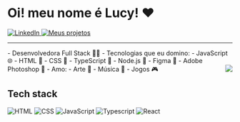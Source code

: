 # Oi! meu nome é Lucy! ❤️
<a href="https://www.linkedin.com/in/lucylimasantos/">
  <img src="https://img.shields.io/badge/LinkedIn-Connect-blue?style=flat-square&logo=linkedin" alt="LinkedIn" />
</a>
<a href="https://lucylima.github.io">
  <img src="https://img.shields.io/badge/Meus%20Projetos-Visitar-ff69b4" alt="Meus projetos" />
</a>
<hr />
- Desenvolvedora Full Stack 👩‍💻
- Tecnologias que eu domino:
    - JavaScript 🌐
    - HTML 📄
    - CSS 🎨
    - TypeScript 🚀
    - Node.js 🌟
    - Figma 🎨
    - Adobe Photoshop 📸
- Amo:
    - Arte 🎨
    - Música 🎵
    - Jogos 🎮
<img align="right" src="https://i.postimg.cc/mggT5RbF/7d25c79f-7af5-4456-bd04-e2ad42b6e663-removebg-preview.png">

## Tech stack
![HTML](https://user-images.githubusercontent.com/25181517/192158954-f88b5814-d510-4564-b285-dff7d6400dad.png)
![CSS](https://user-images.githubusercontent.com/25181517/183898674-75a4a1b1-f960-4ea9-abcb-637170a00a75.png)
![JavaScript](https://user-images.githubusercontent.com/25181517/117447155-6a868a00-af3d-11eb-9cfe-245df15c9f3f.png)
![Typescript](https://user-images.githubusercontent.com/25181517/183890598-19a0ac2d-e88a-4005-a8df-1ee36782fde1.png)
![React](https://user-images.githubusercontent.com/25181517/183897015-94a058a6-b86e-4e42-a37f-bf92061753e5.png)
